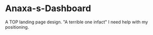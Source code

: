# Anaxa-s-Dashboard
A TOP landing page design. "A terrible one infact"
I need help with my positioning.
